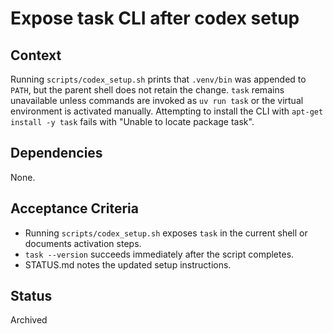 # Expose task CLI after codex setup

## Context
Running `scripts/codex_setup.sh` prints that `.venv/bin` was appended to `PATH`,
but the parent shell does not retain the change. `task` remains unavailable
unless commands are invoked as `uv run task` or the virtual environment is
activated manually. Attempting to install the CLI with `apt-get install -y task`
fails with "Unable to locate package task".

## Dependencies
None.

## Acceptance Criteria
- Running `scripts/codex_setup.sh` exposes `task` in the current shell or
  documents activation steps.
- `task --version` succeeds immediately after the script completes.
- STATUS.md notes the updated setup instructions.

## Status
Archived
